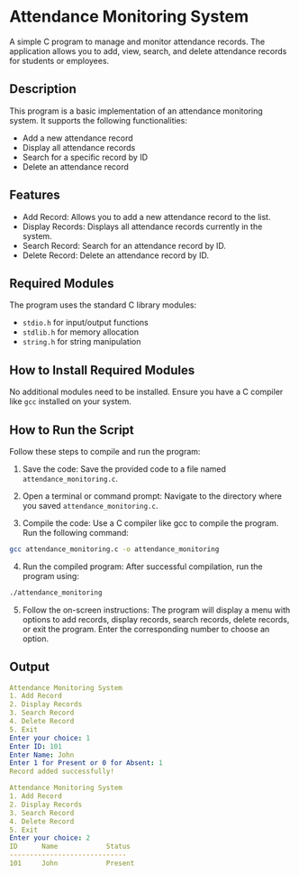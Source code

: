 # Attendance Monitoring System
A simple C program to manage and monitor attendance records. The application allows you to add, view, search, and delete attendance records for students or employees.

## Description
This program is a basic implementation of an attendance monitoring system. It supports the following functionalities:

- Add a new attendance record
- Display all attendance records
- Search for a specific record by ID
- Delete an attendance record

## Features
- Add Record: Allows you to add a new attendance record to the list.
- Display Records: Displays all attendance records currently in the system.
- Search Record: Search for an attendance record by ID.
- Delete Record: Delete an attendance record by ID.

## Required Modules
The program uses the standard C library modules:

- `stdio.h` for input/output functions
- `stdlib.h` for memory allocation
- `string.h` for string manipulation

## How to Install Required Modules
No additional modules need to be installed. Ensure you have a C compiler like `gcc` installed on your system.

## How to Run the Script
Follow these steps to compile and run the program:

1. Save the code: Save the provided code to a file named `attendance_monitoring.c`.

2. Open a terminal or command prompt: Navigate to the directory where you saved `attendance_monitoring.c`.

3. Compile the code: Use a C compiler like gcc to compile the program. Run the following command:
```bash 
gcc attendance_monitoring.c -o attendance_monitoring
```
4. Run the compiled program: After successful compilation, run the program using:
```bash 
./attendance_monitoring
```
5. Follow the on-screen instructions: The program will display a menu with options to add records, display records, search records, delete records, or exit the program. Enter the corresponding number to choose an option.

## Output
```yaml
Attendance Monitoring System
1. Add Record
2. Display Records
3. Search Record
4. Delete Record
5. Exit
Enter your choice: 1
Enter ID: 101
Enter Name: John
Enter 1 for Present or 0 for Absent: 1
Record added successfully!

Attendance Monitoring System
1. Add Record
2. Display Records
3. Search Record
4. Delete Record
5. Exit
Enter your choice: 2
ID      Name            Status
-----------------------------
101     John            Present
```
